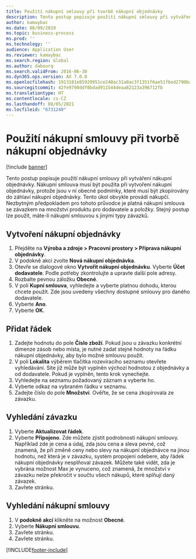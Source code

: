 ```yaml
---
title: Použití nákupní smlouvy při tvorbě nákupní objednávky
description: Tento postup popisuje použití nákupní smlouvy při vytváření nákupní objednávky.
author: kamaybac
ms.date: 08/09/2019
ms.topic: business-process
ms.prod: ''
ms.technology: ''
audience: Application User
ms.reviewer: kamaybac
ms.search.region: Global
ms.author: dabourq
ms.search.validFrom: 2016-06-30
ms.dyn365.ops.version: AX 7.0.0
ms.openlocfilehash: 1913181e85929951ce240ac31a0ac3f1351f6ae51f6ed2790bae577b2100b308
ms.sourcegitcommit: 42fe9790ddf0bdad911544deaa82123a396712fb
ms.translationtype: HT
ms.contentlocale: cs-CZ
ms.lasthandoff: 08/05/2021
ms.locfileid: "6731240"
---
```

# <a name="apply-a-purchase-agreement-when-creating-a-purchase-order"></a>Použití nákupní smlouvy při tvorbě nákupní objednávky

[!include [banner](../../includes/banner.md)]

Tento postup popisuje použití nákupní smlouvy při vytváření nákupní objednávky. Nákupní smlouva musí být použita při vytvoření nákupní objednávky, protože jsou v ní obecné podmínky, které musí být zkopírovány do záhlaví nákupní objednávky. Tento úkol obvykle provádí nákupčí. Nezbytným předpokladem pro tohoto průvodce je platná nákupní smlouva se závazkem na množství produktu pro dodavatele a položky. Stejný postup lze použít, máte-li nákupní smlouvou s jinými typy závazků.

## <a name="create-a-purchase-order"></a>Vytvoření nákupní objednávky

1. Přejděte na **Výroba a zdroje \> Pracovní prostory \> Příprava nákupní objednávky**.
1. V podokně akcí zvolte **Nová nákupní objednávka**.
1. Otevře se dialogové okno **Vytvořit nákupní objednávku**. Vyberte **Účet dodavatele**. Podle potřeby zkontrolujte a upravte další pole adresy.
1. Rozbalte pevnou záložku **Obecné**.
1. V poli **Kupní smlouva**, vyhledejte a vyberte platnou dohodu, kterou chcete použít. Zde jsou uvedeny všechny dostupné smlouvy pro daného dodavatele.  
1. Vyberte **Ano**.
1. Vyberte **OK**.

## <a name="add-a-line"></a>Přidat řádek

1. Zadejte hodnotu do pole **Číslo zboží**. Pokud jsou u závazku konkrétní dimenze zásob nebo místa, je nutné zadat stejné hodnoty na řádku nákupní objednávky, aby bylo možné smlouvu použít.
1. V poli **Lokalita** výběrem tlačítka rozevíracího seznamu otevřete vyhledávání. Site již může být vyplněn výchozí hodnotou z objednávky a od dodavatele. Pokud je vyplněn, tento krok vynechejte.  
1. Vyhledejte na seznamu požadovaný záznam a vyberte ho.
1. Vyberte odkaz na vybraném řádku v seznamu.
1. Zadejte číslo do pole **Množství**. Ověřte, že se cena zkopírovala ze závazku.  

## <a name="look-up-the-commitment"></a>Vyhledání závazku

1. Vyberte **Aktualizovat řádek**.
1. Vyberte **Připojeno**. Zde můžete zjistit podrobnosti nákupní smlouvy. Například zde je cena a údaj, zda jsou cena a sleva pevné, což znamená, že při změně ceny nebo slevy na nákupní objednávce na jinou hodnotu, než která je v závazku, systém propojení odebere, aby řádek nákupní objednávky nesplňoval závazek. Můžete také vidět, zda je vybrána možnost Max je vynuceno, což znamená, že množství v závazku nelze překročit v součtu všech nákupů, které splňují daný závazek.  
1. Zavřete stránku.

## <a name="look-up-the-purchase-agreement"></a>Vyhledání nákupní smlouvy

1. V **podokně akcí** klikněte na možnost **Obecné**.
1. Vyberte **Nákupní smlouvu**.
1. Zavřete stránku.
1. Zavřete stránku.



[!INCLUDE[footer-include](../../../includes/footer-banner.md)]